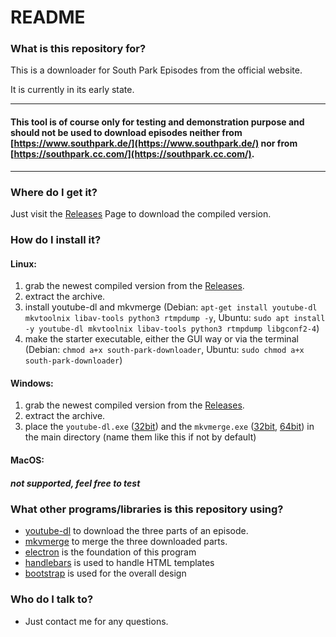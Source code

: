 # README #



### What is this repository for? ###
This is a downloader for South Park Episodes from the official website.

It is currently in its early state.

------------------------------------

#### This tool is of course only for testing and demonstration purpose and should not be used to download episodes neither from [https://www.southpark.de/](https://www.southpark.de/) nor from [https://southpark.cc.com/](https://southpark.cc.com/). ####

------------------------------------

### Where do I get it? ###

Just visit the [Releases](https://github.com/flokol120/South-Park-Downloader/releases/) Page to download the compiled version.

### How do I install it? ###

#### Linux: ####

1. grab the newest compiled version from the [Releases](https://github.com/flokol120/South-Park-Downloader/releases/).
2. extract the archive.
3. install youtube-dl and mkvmerge (Debian: `apt-get install youtube-dl mkvtoolnix libav-tools python3 rtmpdump -y`, Ubuntu: `sudo apt install -y youtube-dl mkvtoolnix libav-tools python3 rtmpdump libgconf2-4`)
4. make the starter executable, either the GUI way or via the terminal (Debian: `chmod a+x south-park-downloader`, Ubuntu: `sudo chmod a+x south-park-downloader`)

#### Windows: ####

1. grab the newest compiled version from the [Releases](https://github.com/flokol120/South-Park-Downloader/releases/).
2. extract the archive.
3. place the `youtube-dl.exe` ([32bit](https://yt-dl.org/downloads/2018.07.10/youtube-dl.exe)) and the `mkvmerge.exe` ([32bit](https://www.fosshub.com/MKVToolNix.html/mkvtoolnix-32-bit-25.0.0.7z), [64bit](https://www.fosshub.com/MKVToolNix.html/mkvtoolnix-64-bit-25.0.0.7z)) in the main directory (name them like this if not by default)

#### MacOS: ####

##### not supported, feel free to test #####

### What other programs/libraries is this repository using? ###

* [youtube-dl](https://rg3.github.io/youtube-dl/) to download the three parts of an episode.
* [mkvmerge](https://mkvtoolnix.download/doc/mkvmerge.html) to merge the three downloaded parts.
* [electron](https://electronjs.org/) is the foundation of this program
* [handlebars](https://handlebarsjs.com/) is used to handle HTML templates
* [bootstrap](https://getbootstrap.com/) is used for the overall design

### Who do I talk to? ###

* Just contact me for any questions.
